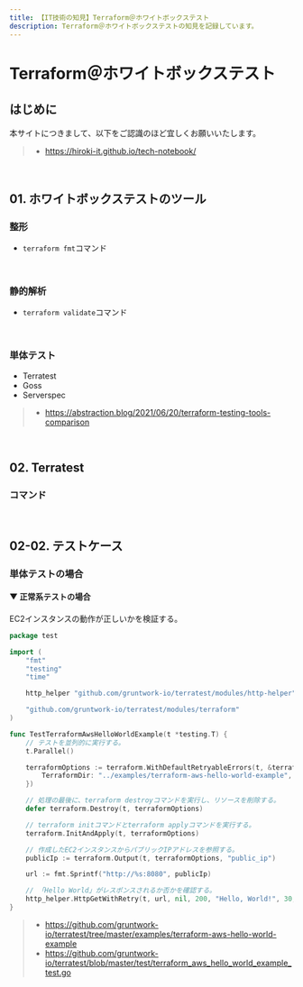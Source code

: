 ```yaml
---
title: 【IT技術の知見】Terraform＠ホワイトボックステスト
description: Terraform＠ホワイトボックステストの知見を記録しています。
---
```


# Terraform＠ホワイトボックステスト

## はじめに

本サイトにつきまして、以下をご認識のほど宜しくお願いいたします。

> - https://hiroki-it.github.io/tech-notebook/

<br>

## 01. ホワイトボックステストのツール

### 整形

- `terraform fmt`コマンド

<br>

### 静的解析

- `terraform validate`コマンド

<br>

### 単体テスト

- Terratest
- Goss
- Serverspec

> - https://abstraction.blog/2021/06/20/terraform-testing-tools-comparison

<br>

## 02. Terratest

### コマンド

<br>

## 02-02. テストケース

### 単体テストの場合

#### ▼ 正常系テストの場合

EC2インスタンスの動作が正しいかを検証する。

```go
package test

import (
	"fmt"
	"testing"
	"time"

	http_helper "github.com/gruntwork-io/terratest/modules/http-helper"

	"github.com/gruntwork-io/terratest/modules/terraform"
)

func TestTerraformAwsHelloWorldExample(t *testing.T) {
    // テストを並列的に実行する。
	t.Parallel()

	terraformOptions := terraform.WithDefaultRetryableErrors(t, &terraform.Options{
		TerraformDir: "../examples/terraform-aws-hello-world-example",
	})

    // 処理の最後に、terraform destroyコマンドを実行し、リソースを削除する。
	defer terraform.Destroy(t, terraformOptions)

    // terraform initコマンドとterraform applyコマンドを実行する。
	terraform.InitAndApply(t, terraformOptions)

    // 作成したEC2インスタンスからパブリックIPアドレスを参照する。
	publicIp := terraform.Output(t, terraformOptions, "public_ip")

	url := fmt.Sprintf("http://%s:8080", publicIp)

    // 「Hello World」がレスポンスされるか否かを確認する。
	http_helper.HttpGetWithRetry(t, url, nil, 200, "Hello, World!", 30, 5*time.Second)
}
```

> - https://github.com/gruntwork-io/terratest/tree/master/examples/terraform-aws-hello-world-example
> - https://github.com/gruntwork-io/terratest/blob/master/test/terraform_aws_hello_world_example_test.go

<br>
